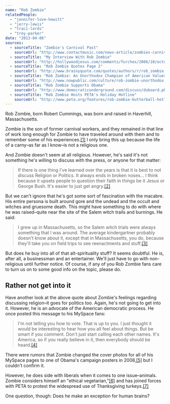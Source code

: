 ```yaml
---
name: "Rob Zombie"
relatedPeople:
  - "jennifer-love-hewitt"
  - "jerry-lewis"
  - "traci-lords"
  - "trey-parker"
date: "2013-04-06"
sources:
  - sourceTitle: "Zombie's Carnival Past"
    sourceUrl: "http://www.contactmusic.com/news-article/zombies-carnival-past_31_03_2006"
  - sourceTitle: "My Interview With Rob Zombie"
    sourceUrl: "http://hollywoodjesus.com/comments/furches/2006/10/october-feature-my-interview-with-rob.html"
  - sourceTitle: "Rob Zombie Quotes Page 2"
    sourceUrl: "http://www.brainyquote.com/quotes/authors/r/rob_zombie_2.html?vm=l"
  - sourceTitle: "Rob Zombie: An Unorthodox Champion of American Values"
    sourceUrl: "http://www.nowpublic.com/culture/rob-zombie-unorthodox-champion-american-values"
  - sourceTitle: "Rob Zombie Supports Obama"
    sourceUrl: "http://www.democraticunderground.com/discuss/duboard.php?az=view_all&address=132x7723050"
  - sourceTitle: "Rob Zombie Hosts PETA's Holiday Hotline"
    sourceUrl: "http://www.peta.org/features/rob-zombie-butterball-hotline.aspx"
---
```


Rob Zombie, born Robert Cummings, was born and raised in Haverhill, Massachusetts.

Zombie is the son of former carnival workers, and they remained in that line of work long enough for Zombie to have traveled around with them and to remember some of his experiences.<a class="source-citation" href="#http://www.contactmusic.com/news-article/zombies-carnival-past_31_03_2006" title="Zombie&apos;s Carnival Past">[1]</a> I only bring this up because the life of a carny–as far as I know–is not a religious one.

And Zombie doesn't seem at all religious. However, he's said it's not something he's willing to discuss with the press, or anyone for that matter:

>If there is one thing I've learned over the years is that it is best to not discuss Religion or Politics. It always ends in broken noses… I think because it upsets people to question their faith in things be it Jesus or George Bush. It's easier to just get angry.<a class="source-citation" href="#http://hollywoodjesus.com/comments/furches/2006/10/october-feature-my-interview-with-rob.html" title="My Interview With Rob Zombie">[2]</a>

But we can't ignore that he's got some sort of fascination with the macabre. His entire persona is built around gore and the undead and the occult and witches and gruesome death. This might have something to do with where he was raised–quite near the site of the Salem witch trails and burnings. He said:

>I grew up in Massachusetts, so the Salem witch trials were always something that I was around. The average kindergartner probably doesn't know about it, except that in Massachusetts, you do, because they'll take you on field trips to see reenactments and stuff.<a class="source-citation" href="#http://www.brainyquote.com/quotes/authors/r/rob_zombie_2.html?vm=l" title="Rob Zombie Quotes Page 2">[3]</a>

But does he buy into all of that alt-spirituality stuff? It seems doubtful. He is, after all, a businessman and an entertainer. We'll just have to go with non-religious until further notice. Of course, if any of you Rob Zombie fans care to turn us on to some good info on the topic, please do.


## Rather not get into it

Have another look at the above quote about Zombie's feelings regarding discussing religion–it goes for politics too. Again, he's not going to get into it. However, he is an advocate of the American democratic process. He once posted this message to his MySpace fans:

>I'm not telling you how to vote. That is up to you. I just thought it would be interesting to hear how you all feel about things. But be smart if you comment. Don't just start calling each other names. It's America, so if you really believe in it, then everybody should be heard.<a class="source-citation" href="#http://www.nowpublic.com/culture/rob-zombie-unorthodox-champion-american-values" title="Rob Zombie: An Unorthodox Champion of American Values">[4]</a>

There were rumors that Zombie changed the cover photos for all of his MySpace pages to one of Obama's campaign posters in 2008,<a class="source-citation" href="#http://www.democraticunderground.com/discuss/duboard.php?az=view_all&address=132x7723050" title="Rob Zombie Supports Obama">[5]</a> but I couldn't confirm it.

However, he does side with liberals when it comes to one issue–animals. Zombie considers himself an "ethical vegetarian,"<a class="source-citation" href="#http://www.nowpublic.com/culture/rob-zombie-unorthodox-champion-american-values" title="Rob Zombie: An Unorthodox Champion of American Values">[6]</a> and has joined forces with PETA to protest the widespread use of Thanksgiving turkeys.<a class="source-citation" href="#http://www.peta.org/features/rob-zombie-butterball-hotline.aspx" title="Rob Zombie Hosts PETA&apos;s Holiday Hotline">[7]</a>

One question, though: Does he make an exception for human brains?